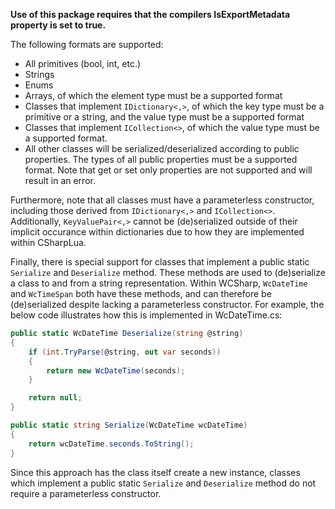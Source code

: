**Use of this package requires that the compilers IsExportMetadata property is set to true.**

The following formats are supported:

* All primitives (bool, int, etc.)
* Strings
* Enums
* Arrays, of which the element type must be a supported format
* Classes that implement `IDictionary<,>`, of which the key type must be a primitive or a string, and the value type must be a supported format
* Classes that implement `ICollection<>`, of which the value type must be a supported format.
* All other classes will be serialized/deserialized according to public properties. The types of all public properties must be a supported format. Note that get or set only properties are not supported and will result in an error.

Furthermore, note that all classes must have a parameterless constructor, including those derived from `IDictionary<,>` and `ICollection<>`.  
Additionally, `KeyValuePair<,>` cannot be (de)serialized outside of their implicit occurance within dictionaries due to how they are implemented within CSharpLua.

Finally, there is special support for classes that implement a public static `Serialize` and `Deserialize` method. These methods are used to (de)serialize a class to and from a string representation. Within WCSharp, `WcDateTime` and `WcTimeSpan` both have these methods, and can therefore be (de)serialized despite lacking a parameterless constructor. For example, the below code illustrates how this is implemented in WcDateTime.cs:

```csharp
public static WcDateTime Deserialize(string @string)
{
	if (int.TryParse(@string, out var seconds))
	{
		return new WcDateTime(seconds);
	}

	return null;
}

public static string Serialize(WcDateTime wcDateTime)
{
	return wcDateTime.seconds.ToString();
}
```

Since this approach has the class itself create a new instance, classes which implement a public static `Serialize` and `Deserialize` method do not require a parameterless constructor.
